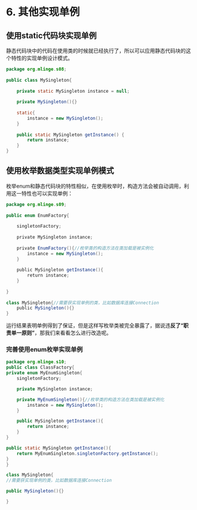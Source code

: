 # 6. 其他实现单例

## 使用static代码块实现单例

静态代码块中的代码在使用类的时候就已经执行了，所以可以应用静态代码块的这个特性的实现单例设计模式。

```java
package org.mlinge.s08;
 
public class MySingleton{
	 
	private static MySingleton instance = null;
	 
	private MySingleton(){}
 
	static{
		instance = new MySingleton();
	}
	
	public static MySingleton getInstance() { 
		return instance;
	} 
}

```

## 使用枚举数据类型实现单例模式

枚举enum和静态代码块的特性相似，在使用枚举时，构造方法会被自动调用，利用这一特性也可以实现单例：

```java
package org.mlinge.s09;
 
public enum EnumFactory{ 
    
    singletonFactory;
    
    private MySingleton instance;
    
    private EnumFactory(){//枚举类的构造方法在类加载是被实例化
        instance = new MySingleton();
    }
        
    public MySingleton getInstance(){
        return instance;
    }
    
}
 
class MySingleton{//需要获实现单例的类，比如数据库连接Connection
    public MySingleton(){} 
}

```

 运行结果表明单例得到了保证，但是这样写枚举类被完全暴露了，据说违**反了“职责单一原则”**，那我们来看看怎么进行改造呢。

### **完善使用enum枚举实现单例**

```java
package org.mlinge.s10;
public class ClassFactory{
private enum MyEnumSingleton{
    singletonFactory;

    private MySingleton instance;

    private MyEnumSingleton(){//枚举类的构造方法在类加载是被实例化
        instance = new MySingleton();
    }

    public MySingleton getInstance(){
        return instance;
    }
} 

public static MySingleton getInstance(){
    return MyEnumSingleton.singletonFactory.getInstance();
}
}

class MySingleton{
//需要获实现单例的类，比如数据库连接Connection 

public MySingleton(){} 

}
```







